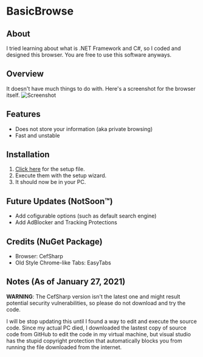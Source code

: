 # BasicBrowse

## About

I tried learning about what is .NET Framework and C#, so I coded and designed this browser.
You are free to use this software anyways.

## Overview

It doesn't have much things to do with. Here's a screenshot for the browser itself.
![Screenshot](https://i.imgur.com/uk6dDDd.png)

## Features

- Does not store your information (aka private browsing)
- Fast and unstable

## Installation

1. [Click here](https://github.com/raymond-1227/BasicBrowse/tree/master/BasicBrowse%20Setup/Debug) for the setup file.
2. Execute them with the setup wizard.
3. It should now be in your PC.

## Future Updates (NotSoon™)

- Add cofigurable options (such as default search engine)
- Add AdBlocker and Tracking Protections

## Credits (NuGet Package)

 - Browser: CefSharp
 - Old Style Chrome-like Tabs: EasyTabs


## Notes (As of January 27, 2021)

**WARNING**:  The CefSharp version isn't the latest one and might result potential security vulnerabilities, so please do not download and try the code.

I will be stop updating this until I found a way to edit and execute the source code. Since my actual PC died, I downloaded the lastest copy of source code from GitHub to edit the code in my virtual machine, but visual studio has the stupid copyright protection that automatically blocks you from running the file downloaded from the internet.
